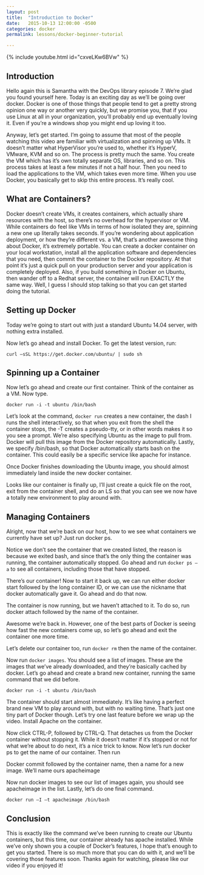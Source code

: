 ```yaml
---
layout: post
title:  "Introduction to Docker"
date:   2015-10-13 12:00:00 -0500
categories: docker
permalink: lessons/docker-beginner-tutorial

---
```

{% include youtube.html id="cxveLKw6BVw" %}

Introduction
------------
Hello again this is Samantha with the DevOps library episode 7.  We’re glad you found yourself here.  Today is an exciting day as we’ll be going over docker.  Docker is one of those things that people tend to get a pretty strong opinion one way or another very quickly, but we promise you, that if you use Linux at all in your organization, you’ll probably end up eventually loving it.  Even if you’re a windows shop you might end up loving it too.

Anyway, let’s get started. I’m going to assume that most of the people watching this video are familiar with virtualization and spinning up VMs.  It doesn’t matter what HyperVisor you’re used to, whether it’s HyperV, VMware, KVM and so on.  The process is pretty much the same.  You create the VM which has it’s own totally separate OS, libraries, and so on.  This process takes at least a few minutes if not a half hour.  Then you need to load the applications to the VM, which takes even more time.  When you use Docker, you basically get to skip this entire process.  It’s really cool.

What are Containers?
--------------------
Docker doesn’t create VMs, it creates containers, which actually share resources with the host, so there’s no overhead for the hypervisor or VM.  While containers do feel like VMs in terms of how isolated they are, spinning a new one up literally takes seconds.  If you’re wondering about application deployment, or how they’re different vs. a VM, that’s another awesome thing about Docker, it’s extremely portable.  You can create a docker container on your local workstation, install all the application software and dependencies that you need, then commit the container to the Docker repository.  At that point it’s just a quick pull on your production server and your application is completely deployed.  Also, if you build something in Docker on Ubuntu, then wander off to a Redhat server, the container will run EXACTLY the same way.  Well, I guess I should stop talking so that you can get started doing the tutorial.

Setting up Docker
-----------------
Today we’re going to start out with just a standard Ubuntu 14.04 server, with nothing extra installed.

Now let’s go ahead and install Docker.  To get the latest version, run:

`curl –sSL https://get.docker.com/ubuntu/ | sudo sh`

Spinning up a Container
-----------------------
Now let’s go ahead and create our first container.  Think of the container as a VM.  Now type.

`docker run -i -t ubuntu /bin/bash`

Let’s look at the command, `docker run` creates a new container, the dash I runs the shell interactively, so that when you exit from the shell the container stops, the -T creates a pseudo-tty, or in other words makes it so you see a prompt.    We’re also specifying Ubuntu as the image to pull from.  Docker will pull this image from the Docker repository automatically.  Lastly, we specify /bin/bash, so that Docker automatically starts bash on the container.  This could easily be a specific service like apache for instance.

Once Docker finishes downloading the Ubuntu image, you should almost immediately land inside the new docker container.

Looks like our container is finally up, I’ll just create a quick file on the root, exit from the container shell, and do an LS so that you can see we now have a totally new environment to play around with.

Managing Containers
-------------------
Alright, now that we’re back on our host, how to we see what containers we currently have set up?  Just run docker ps.

Notice we don’t see the container that we created listed, the reason is because we exited bash, and since that’s the only thing the container was running, the container automatically stopped.  Go ahead and run `docker ps –a` to see all containers, including those that have stopped.

There’s our container!  Now to start it back up, we can run either docker start followed by the long container ID, or we can use the nickname that docker automatically gave it.  Go ahead and do that now.

The container is now running, but we haven’t attached to it.  To do so, run docker attach followed by the name of the container.

Awesome we’re back in.  However, one of the best parts of Docker is seeing how fast the new containers come up, so let’s go ahead and exit the container one more time.

Let’s delete our container too, run `docker rm` then the name of the container.

Now run `docker images`.  You should see a list of images.  These are the images that we’ve already downloaded, and they’re basically cached by docker.    Let’s go ahead and create a brand new container, running the same command that we did before.

`docker run -i -t ubuntu /bin/bash`

The container should start almost immediately.  It’s like having a perfect brand new VM to play around with, but with no waiting time.  That’s just one tiny part of Docker though.  Let’s try one last feature before we wrap up the video.  Install Apache on the container.

Now click CTRL-P, followed by CTRL-Q.  That detaches us from the Docker container without stopping it.  While it doesn’t matter if it’s stopped or not for what we’re about to do next, it’s a nice trick to know.  Now let’s run docker ps to get the name of our container.  Then run

Docker commit followed by the container name, then a name for a new image.  We’ll name ours apacheimage

Now run docker images to see our list of images again, you should see apacheimage in the list.  Lastly, let’s do one final command.

`docker run –I –t apacheimage /bin/bash`

Conclusion
----------
This is exactly like the command we’ve been running to create our Ubuntu containers, but this time, our container already has apache installed.  While we’ve only shown you a couple of Docker’s features, I hope that’s enough to get you started.  There is so much more that you can do with it, and we’ll be covering those features soon.  Thanks again for watching, please like our video if you enjoyed it!
